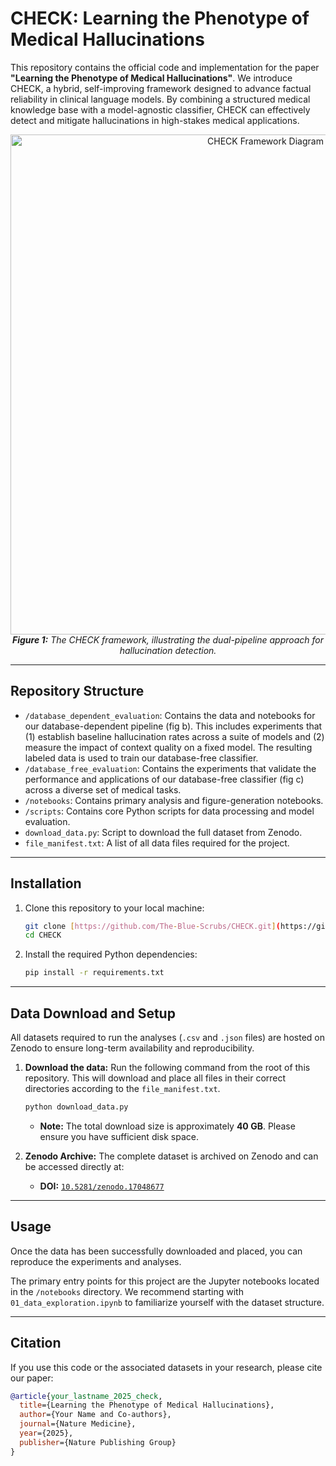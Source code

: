 # CHECK: Learning the Phenotype of Medical Hallucinations

This repository contains the official code and implementation for the paper **"Learning the Phenotype of Medical Hallucinations"**. We introduce CHECK, a hybrid, self-improving framework designed to advance factual reliability in clinical language models. By combining a structured medical knowledge base with a model-agnostic classifier, CHECK can effectively detect and mitigate hallucinations in high-stakes medical applications.

<p align="center">
  <img src="https://github.com/user-attachments/assets/5a79f882-dd1a-4929-9a63-edea9ebc9998" alt="CHECK Framework Diagram" width="800"/>
  <br>
  <em><b>Figure 1:</b> The CHECK framework, illustrating the dual-pipeline approach for hallucination detection.</em>
</p>

---

## Repository Structure

* `/database_dependent_evaluation`: Contains the data and notebooks for our database-dependent pipeline (fig b). This includes experiments that (1) establish baseline hallucination rates across a suite of models and (2) measure the impact of context quality on a fixed model. The resulting labeled data is used to train our database-free classifier.
* `/database_free_evaluation`: Contains the experiments that validate the performance and applications of our database-free classifier (fig c) across a diverse set of medical tasks.
* `/notebooks`: Contains primary analysis and figure-generation notebooks.
* `/scripts`: Contains core Python scripts for data processing and model evaluation.
* `download_data.py`: Script to download the full dataset from Zenodo.
* `file_manifest.txt`: A list of all data files required for the project.

---

## Installation

1.  Clone this repository to your local machine:
    ```bash
    git clone [https://github.com/The-Blue-Scrubs/CHECK.git](https://github.com/The-Blue-Scrubs/CHECK.git)
    cd CHECK
    ```

2.  Install the required Python dependencies:
    ```bash
    pip install -r requirements.txt
    ```

---

## Data Download and Setup

All datasets required to run the analyses (`.csv` and `.json` files) are hosted on Zenodo to ensure long-term availability and reproducibility.

1.  **Download the data:** Run the following command from the root of this repository. This will download and place all files in their correct directories according to the `file_manifest.txt`.
    ```bash
    python download_data.py
    ```
    * **Note:** The total download size is approximately **40 GB**. Please ensure you have sufficient disk space.

2.  **Zenodo Archive:** The complete dataset is archived on Zenodo and can be accessed directly at:
    * **DOI:** [`10.5281/zenodo.17048677`](https://doi.org/10.5281/zenodo.17048677)

---

## Usage

Once the data has been successfully downloaded and placed, you can reproduce the experiments and analyses.

The primary entry points for this project are the Jupyter notebooks located in the `/notebooks` directory. We recommend starting with `01_data_exploration.ipynb` to familiarize yourself with the dataset structure.

---

## Citation

If you use this code or the associated datasets in your research, please cite our paper:

```bibtex
@article{your_lastname_2025_check,
  title={Learning the Phenotype of Medical Hallucinations},
  author={Your Name and Co-authors},
  journal={Nature Medicine},
  year={2025},
  publisher={Nature Publishing Group}
}
